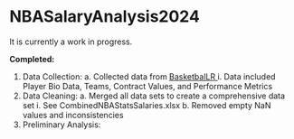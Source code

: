 # NBASalaryAnalysis2024

It is currently a work in progress.

**Completed:**
  1. Data Collection:
    a. Collected data from [BasketbalLR  ](https://www.basketball-reference.com/)
      i. Data included Player Bio Data, Teams, Contract Values, and Performance Metrics
  2. Data Cleaning:
    a. Merged all data sets to create a comprehensive data set
      i. See CombinedNBAStatsSalaries.xlsx
    b. Removed empty NaN values and inconsistencies
  3. Preliminary Analysis:
